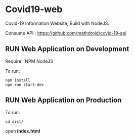 # Covid19-web
Covid-19 Information Website, Build with NodeJS.

Consume API : https://github.com/mathdroid/covid-19-api

## RUN Web Application on Development
  Require : NPM NodeJS
  
  To run:
  ```
  npm install
  npm run start-dev
  ```
## RUN Web Application on Production 
  To run:
  ```
  cd dist/
  ```
  open **index.html**
